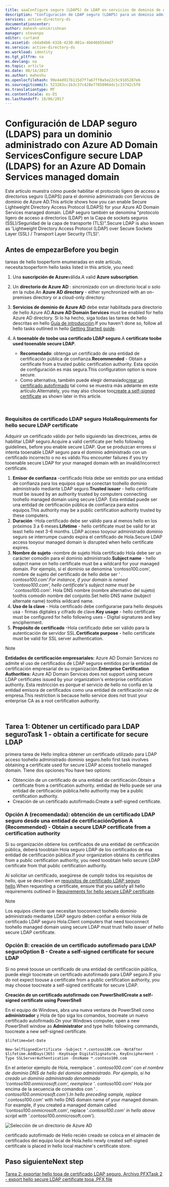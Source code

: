 ```yaml
---
title: aaaConfigure seguro (LDAPS) de LDAP en servicios de dominio de AD de Azure | Documentos de Microsoft
description: "Configuración de LDAP seguro (LDAPS) para un dominio administrado con Servicios de dominio de Azure AD"
services: active-directory-ds
documentationcenter: 
author: mahesh-unnikrishnan
manager: stevenpo
editor: curtand
ms.assetid: c6da94b6-4328-4230-801a-4b646055d4d7
ms.service: active-directory-ds
ms.workload: identity
ms.tgt_pltfrm: na
ms.devlang: na
ms.topic: article
ms.date: 08/14/2017
ms.author: maheshu
ms.openlocfilehash: 99e44d917b115d7f7a67ff0a5e22c5c9165287e6
ms.sourcegitcommit: 523283cc1b3c37c428e77850964dc1c33742c5f0
ms.translationtype: MT
ms.contentlocale: es-ES
ms.lasthandoff: 10/06/2017
---
```

# <a name="configure-secure-ldap-ldaps-for-an-azure-ad-domain-services-managed-domain"></a><span data-ttu-id="86010-103">Configuración de LDAP seguro (LDAPS) para un dominio administrado con Azure AD Domain Services</span><span class="sxs-lookup"><span data-stu-id="86010-103">Configure secure LDAP (LDAPS) for an Azure AD Domain Services managed domain</span></span>
<span data-ttu-id="86010-104">Este artículo muestra cómo puede habilitar el protocolo ligero de acceso a directorios seguro (LDAPS) para el dominio administrado con Servicios de dominio de Azure AD.</span><span class="sxs-lookup"><span data-stu-id="86010-104">This article shows how you can enable Secure Lightweight Directory Access Protocol (LDAPS) for your Azure AD Domain Services managed domain.</span></span> <span data-ttu-id="86010-105">LDAP seguro también se denomina "protocolo ligero de acceso a directorios (LDAP) en la Capa de sockets seguros (SSL)/Seguridad de la capa de transporte (TLS)".</span><span class="sxs-lookup"><span data-stu-id="86010-105">Secure LDAP is also known as 'Lightweight Directory Access Protocol (LDAP) over Secure Sockets Layer (SSL) / Transport Layer Security (TLS)'.</span></span>

## <a name="before-you-begin"></a><span data-ttu-id="86010-106">Antes de empezar</span><span class="sxs-lookup"><span data-stu-id="86010-106">Before you begin</span></span>
<span data-ttu-id="86010-107">tareas de hello tooperform enumeradas en este artículo, necesita:</span><span class="sxs-lookup"><span data-stu-id="86010-107">tooperform hello tasks listed in this article, you need:</span></span>

1. <span data-ttu-id="86010-108">Una **suscripción de Azure**válida.</span><span class="sxs-lookup"><span data-stu-id="86010-108">A valid **Azure subscription**.</span></span>
2. <span data-ttu-id="86010-109">Un **directorio de Azure AD** : sincronizado con un directorio local o solo en la nube.</span><span class="sxs-lookup"><span data-stu-id="86010-109">An **Azure AD directory** - either synchronized with an on-premises directory or a cloud-only directory.</span></span>
3. <span data-ttu-id="86010-110">**Servicios de dominio de Azure AD** debe estar habilitada para directorio de hello Azure AD.</span><span class="sxs-lookup"><span data-stu-id="86010-110">**Azure AD Domain Services** must be enabled for hello Azure AD directory.</span></span> <span data-ttu-id="86010-111">Si lo ha hecho, siga todas las tareas de hello descritas en hello [Guía de introducción](active-directory-ds-getting-started.md).</span><span class="sxs-lookup"><span data-stu-id="86010-111">If you haven't done so, follow all hello tasks outlined in hello [Getting Started guide](active-directory-ds-getting-started.md).</span></span>
4. <span data-ttu-id="86010-112">A **tooenable de toobe usa certificado LDAP seguro**.</span><span class="sxs-lookup"><span data-stu-id="86010-112">A **certificate toobe used tooenable secure LDAP**.</span></span>

   * <span data-ttu-id="86010-113">**Recomendado**: obtenga un certificado de una entidad de certificación pública de confianza.</span><span class="sxs-lookup"><span data-stu-id="86010-113">**Recommended** - Obtain a certificate from a trusted public certification authority.</span></span> <span data-ttu-id="86010-114">Esta opción de configuración es más segura.</span><span class="sxs-lookup"><span data-stu-id="86010-114">This configuration option is more secure.</span></span>
   * <span data-ttu-id="86010-115">Como alternativa, también puede elegir demasiado[crear un certificado autofirmado](#task-1---obtain-a-certificate-for-secure-ldap) tal como se muestra más adelante en este artículo.</span><span class="sxs-lookup"><span data-stu-id="86010-115">Alternately, you may also choose too[create a self-signed certificate](#task-1---obtain-a-certificate-for-secure-ldap) as shown later in this article.</span></span>

<br>

### <a name="requirements-for-hello-secure-ldap-certificate"></a><span data-ttu-id="86010-116">Requisitos de certificado LDAP seguro Hola</span><span class="sxs-lookup"><span data-stu-id="86010-116">Requirements for hello secure LDAP certificate</span></span>
<span data-ttu-id="86010-117">Adquirir un certificado válido por hello siguiendo las directrices, antes de habilitar LDAP seguro.</span><span class="sxs-lookup"><span data-stu-id="86010-117">Acquire a valid certificate per hello following guidelines, before you enable secure LDAP.</span></span> <span data-ttu-id="86010-118">Que se produzcan errores si intenta tooenable LDAP seguro para el dominio administrado con un certificado incorrecto o no es válido.</span><span class="sxs-lookup"><span data-stu-id="86010-118">You encounter failures if you try tooenable secure LDAP for your managed domain with an invalid/incorrect certificate.</span></span>

1. <span data-ttu-id="86010-119">**Emisor de confianza** -certificado Hola debe ser emitido por una entidad de confianza para los equipos que se conectan toohello dominio administrado mediante LDAP seguro.</span><span class="sxs-lookup"><span data-stu-id="86010-119">**Trusted issuer** - hello certificate must be issued by an authority trusted by computers connecting toohello managed domain using secure LDAP.</span></span> <span data-ttu-id="86010-120">Esta entidad puede ser una entidad de certificación pública de confianza para estos equipos.</span><span class="sxs-lookup"><span data-stu-id="86010-120">This authority may be a public certification authority trusted by these computers.</span></span>
2. <span data-ttu-id="86010-121">**Duración** -Hola certificado debe ser válido para al menos hello en los próximos 3 a 6 meses.</span><span class="sxs-lookup"><span data-stu-id="86010-121">**Lifetime** - hello certificate must be valid for at least hello next 3-6 months.</span></span> <span data-ttu-id="86010-122">LDAP acceso tooyour administrado dominio seguro se interrumpe cuando expira el certificado de Hola.</span><span class="sxs-lookup"><span data-stu-id="86010-122">Secure LDAP access tooyour managed domain is disrupted when hello certificate expires.</span></span>
3. <span data-ttu-id="86010-123">**Nombre de sujeto** -nombre de sujeto Hola certificado Hola debe ser un carácter comodín para el dominio administrado.</span><span class="sxs-lookup"><span data-stu-id="86010-123">**Subject name** - hello subject name on hello certificate must be a wildcard for your managed domain.</span></span> <span data-ttu-id="86010-124">Por ejemplo, si el dominio se denomina 'contoso100.com', nombre de sujeto del certificado de hello debe ser ' *. contoso100.com'.</span><span class="sxs-lookup"><span data-stu-id="86010-124">For instance, if your domain is named 'contoso100.com', hello certificate's subject name must be '*.contoso100.com'.</span></span> <span data-ttu-id="86010-125">Hola DNS nombre (nombre alternativo del sujeto) toothis comodín nombre del conjunto.</span><span class="sxs-lookup"><span data-stu-id="86010-125">Set hello DNS name (subject alternate name) toothis wildcard name.</span></span>
4. <span data-ttu-id="86010-126">**Uso de la clave** - Hola certificado debe configurarse para hello después usa - firmas digitales y cifrado de clave.</span><span class="sxs-lookup"><span data-stu-id="86010-126">**Key usage** - hello certificate must be configured for hello following uses - Digital signatures and key encipherment.</span></span>
5. <span data-ttu-id="86010-127">**Propósito de certificado** -Hola certificado debe ser válido para la autenticación de servidor SSL.</span><span class="sxs-lookup"><span data-stu-id="86010-127">**Certificate purpose** - hello certificate must be valid for SSL server authentication.</span></span>

> [!NOTE]
> <span data-ttu-id="86010-128">**Entidades de certificación empresariales:** Azure AD Domain Services no admite el uso de certificados de LDAP seguros emitidos por la entidad de certificación empresarial de su organización.</span><span class="sxs-lookup"><span data-stu-id="86010-128">**Enterprise Certification Authorities:** Azure AD Domain Services does not support using secure LDAP certificates issued by your organization's enterprise certification authority.</span></span> <span data-ttu-id="86010-129">Esta restricción es porque el servicio de hello no confía en la entidad emisora de certificados como una entidad de certificación raíz de empresa.</span><span class="sxs-lookup"><span data-stu-id="86010-129">This restriction is because hello service does not trust your enterprise CA as a root certification authority.</span></span> 
>
>

<br>

## <a name="task-1---obtain-a-certificate-for-secure-ldap"></a><span data-ttu-id="86010-130">Tarea 1: Obtener un certificado para LDAP seguro</span><span class="sxs-lookup"><span data-stu-id="86010-130">Task 1 - obtain a certificate for secure LDAP</span></span>
<span data-ttu-id="86010-131">primera tarea de Hello implica obtener un certificado utilizado para LDAP acceso toohello administrado dominio seguro.</span><span class="sxs-lookup"><span data-stu-id="86010-131">hello first task involves obtaining a certificate used for secure LDAP access toohello managed domain.</span></span> <span data-ttu-id="86010-132">Tiene dos opciones:</span><span class="sxs-lookup"><span data-stu-id="86010-132">You have two options:</span></span>

* <span data-ttu-id="86010-133">Obtención de un certificado de una entidad de certificación.</span><span class="sxs-lookup"><span data-stu-id="86010-133">Obtain a certificate from a certification authority.</span></span> <span data-ttu-id="86010-134">entidad de Hello puede ser una entidad de certificación pública.</span><span class="sxs-lookup"><span data-stu-id="86010-134">hello authority may be a public certification authority.</span></span>
* <span data-ttu-id="86010-135">Creación de un certificado autofirmado.</span><span class="sxs-lookup"><span data-stu-id="86010-135">Create a self-signed certificate.</span></span>

### <a name="option-a-recommended---obtain-a-secure-ldap-certificate-from-a-certification-authority"></a><span data-ttu-id="86010-136">Opción A (recomendada): obtención de un certificado LDAP seguro desde una entidad de certificación</span><span class="sxs-lookup"><span data-stu-id="86010-136">Option A (Recommended) - Obtain a secure LDAP certificate from a certification authority</span></span>
<span data-ttu-id="86010-137">Si su organización obtiene los certificados de una entidad de certificación pública, deberá tooobtain Hola seguro LDAP de los certificados de esa entidad de certificación pública.</span><span class="sxs-lookup"><span data-stu-id="86010-137">If your organization obtains its certificates from a public certification authority, you need tooobtain hello secure LDAP certificate from that public certification authority.</span></span>

<span data-ttu-id="86010-138">Al solicitar un certificado, asegúrese de cumplir todos los requisitos de hello, que se describen en [requisitos de certificado LDAP seguro hello](#requirements-for-the-secure-ldap-certificate).</span><span class="sxs-lookup"><span data-stu-id="86010-138">When requesting a certificate, ensure that you satisfy all hello requirements outlined in [Requirements for hello secure LDAP certificate](#requirements-for-the-secure-ldap-certificate).</span></span>

> [!NOTE]
> <span data-ttu-id="86010-139">Los equipos cliente que necesitan tooconnect toohello dominio administrado mediante LDAP seguro deben confiar a emisor Hola de certificado LDAP seguro Hola.</span><span class="sxs-lookup"><span data-stu-id="86010-139">Client computers that need tooconnect toohello managed domain using secure LDAP must trust hello issuer of hello secure LDAP certificate.</span></span>
>
>

### <a name="option-b---create-a-self-signed-certificate-for-secure-ldap"></a><span data-ttu-id="86010-140">Opción B: creación de un certificado autofirmado para LDAP seguro</span><span class="sxs-lookup"><span data-stu-id="86010-140">Option B - Create a self-signed certificate for secure LDAP</span></span>
<span data-ttu-id="86010-141">Si no prevé toouse un certificado de una entidad de certificación pública, puede elegir toocreate un certificado autofirmado para LDAP seguro.</span><span class="sxs-lookup"><span data-stu-id="86010-141">If you do not expect toouse a certificate from a public certification authority, you may choose toocreate a self-signed certificate for secure LDAP.</span></span>

<span data-ttu-id="86010-142">**Creación de un certificado autofirmado con PowerShell**</span><span class="sxs-lookup"><span data-stu-id="86010-142">**Create a self-signed certificate using PowerShell**</span></span>

<span data-ttu-id="86010-143">En el equipo de Windows, abra una nueva ventana de PowerShell como **administrador** y Hola de tipo siga los comandos, toocreate un nuevo certificado autofirmado.</span><span class="sxs-lookup"><span data-stu-id="86010-143">On your Windows computer, open a new PowerShell window as **Administrator** and type hello following commands, toocreate a new self-signed certificate.</span></span>

    $lifetime=Get-Date

    New-SelfSignedCertificate -Subject *.contoso100.com -NotAfter $lifetime.AddDays(365) -KeyUsage DigitalSignature, KeyEncipherment -Type SSLServerAuthentication -DnsName *.contoso100.com

<span data-ttu-id="86010-144">En el anterior ejemplo de Hola, reemplace '*. contoso100.com' con el nombre de dominio DNS de hello del dominio administrado. Por ejemplo, si ha creado un dominio administrado denominado 'contoso100.onmicrosoft.com', reemplace '*. contoso100.com' Hola por encima de la secuencia de comandos con ' *. contoso100.onmicrosoft.com').</span><span class="sxs-lookup"><span data-stu-id="86010-144">In hello preceding sample, replace '*.contoso100.com' with hello DNS domain name of your managed domain. For example, if you created a managed domain called 'contoso100.onmicrosoft.com', replace '*.contoso100.com' in hello above script with '*.contoso100.onmicrosoft.com').</span></span>

![Selección de un directorio de Azure AD](./media/active-directory-domain-services-admin-guide/secure-ldap-powershell-create-self-signed-cert.png)

<span data-ttu-id="86010-146">certificado autofirmado de Hello recién creado se coloca en el almacén de certificados del equipo local de Hola.</span><span class="sxs-lookup"><span data-stu-id="86010-146">hello newly created self-signed certificate is placed in hello local machine's certificate store.</span></span>


## <a name="next-step"></a><span data-ttu-id="86010-147">Paso siguiente</span><span class="sxs-lookup"><span data-stu-id="86010-147">Next step</span></span>
[<span data-ttu-id="86010-148">Tarea 2: exportar hello tooa de certificado LDAP seguro. Archivo PFX</span><span class="sxs-lookup"><span data-stu-id="86010-148">Task 2 - export hello secure LDAP certificate tooa .PFX file</span></span>](active-directory-ds-admin-guide-configure-secure-ldap-export-pfx.md)
